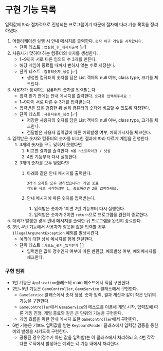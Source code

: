 # 구현 기능 목록 
입력값에 따라 절차적으로 진행되는 프로그램이기 때문에 절차에 따라 기능 목록을 정리하였다.

1. 어플리케이션 실행 시 안내 메시지를 출력한다. `숫자 야구 게임을 시작합니다.`
   - 단위 테스트 : `앱실행_후_메시지출력` [✅]
2. 사용자가 맞혀야 하는 컴퓨터의 숫자를 생성한다.
    - 1~9까지 서로 다른 임의의 수 3개를 만든다. 
    - 해당 게임이 종료될 때까지 변하지 않는 수로 저장한다.
    - 단위 테스트 : `컴퓨터숫자_생성` [✅]
      - 생성한 컴퓨터의 숫자를 담은 List 객체의 null 여부, class type, 크기를 체크한다.
3. 사용자가 생각하는 컴퓨터의 숫자를 입력받는다.
    - 입력 받기 전에는 안내 메시지를 출력한다. `숫자를 입력해주세요 : `
    - 1~9까지 서로 다른 수 3개를 입력받는다.
    - 입력받은 값을 검증한 뒤 실제 컴퓨터의 숫자와 비교할 수 있도록 저장한다.
    - 단위 테스트 : `사용자숫자_생성` [✅]
      - 저장한 사용자의 숫자를 담은 List 객체의 null 여부, class type, 크기를 체크한다.
      - 전달받은 사용자 입력값에 따른 예외발생 여부, 예외메시지를 체크한다.
4. 입력받은 숫자와 컴퓨터의 숫자를 비교한 결과에 따라 다르게 게임을 진행한다.
    1. 3개의 숫자를 모두 맞히지 못했다면
        1. 비교한 결과를 출력한다. `n볼 n스트라이크 / 낫싱`
        2. 4번 기능부터 다시 실행한다. 
    2. 3개의 숫자를 모두 맞혔다면
        1. 아래와 같은 안내 메시지를 출력한다.
            
            ```
            3개의 숫자를 모두 맞히셨습니다! 게임 종료
            게임을 새로 시작하려면 1, 종료하려면 2를 입력하세요.
            ```
            
        2. 안내 메시지에 따른 숫자를 입력받는다.
            1. 입력받은 숫자가 1이면 2번 기능부터 다시 실행한다.
            2. 입력받은 숫자가 2이면 `return`으로 프로그램을 완전히 종료한다.
5. 예외가 발생한 경우 안내 메시지를 출력한 뒤 프로그램을 완전히 종료한다.
6. 3번, 4번 기능에서 사용자가 잘못된 값을 입력할 경우 `IllegalArgumentException` 예외를 발생시킨다.
    - 예외에 대한 상세 메시지를 함께 전달한다.
    - 단위 테스트 : `키보드_숫자_입력받기` [ ]
      - 입력받은 값이 정수인지 여부에 따른 반환값, 예외발생 여부, 예외메시지를 체크한다.

### 구현 범위
- 1번 기능은 `Application`클래스의 main 메소드에서 직접 구현한다.
- 2번~5번 기능은 `GameController`, `GameService` 클래스에서 구현한다.
  - `GameService` 클래스에서 숫자 생성, 숫자 입력, 결과 계산과 같이 작은 단위의 기능을 구현한다.
  - `GameController`에서 `GameService`의 메소드를 이용해 게임 시작, 입력값에 따른 게임 진행, 게임 종료와 같은 큰 단위의 기능을 구현한다.
  - 게임 흐름을 위한 안내 메시지 또한  `GameController`에서 구현한다.
- 6번 기능은 키보드 입력값을 받는 `KeyboardReader` 클래스에서 입력값 검증을 통한 예외 발생을 시키도록 구현한다.
  - 공통된 경우(정수가 아닌 값을 입력함)는 이 클래스에서 처리하되 3, 4번 각각 다른 로직에서 발생하는 예외는 각 기능 내에서 처리한다.